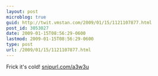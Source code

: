 ```yaml
---
layout: post
microblog: true
guid: http://twit.vmstan.com/2009/01/15/1121107877.html
post_id: 3053027
date: 2009-01-15T08:56:29-0600
lastmod: 2009-01-15T08:56:29-0600
type: post
url: /2009/01/15/1121107877.html
---
```

Frick it's cold!  [snipurl.com/a3w3u](http://snipurl.com/a3w3u)
